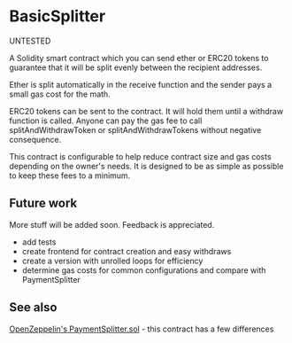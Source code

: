 # BasicSplitter

UNTESTED

A Solidity smart contract which you can send ether or ERC20 tokens to guarantee
that it will be split evenly between the recipient addresses.

Ether is split automatically in the receive function and the sender pays a
small gas cost for the math.

ERC20 tokens can be sent to the contract. It will hold them until a withdraw
function is called. Anyone can pay the gas fee to call splitAndWithdrawToken or
splitAndWithdrawTokens without negative consequence.

This contract is configurable to help reduce contract size and gas costs
depending on the owner's needs. It is designed to be as simple as possible
to keep these fees to a minimum.

## Future work

More stuff will be added soon. Feedback is appreciated.

- add tests
- create frontend for contract creation and easy withdraws
- create a version with unrolled loops for efficiency
- determine gas costs for common configurations and compare with PaymentSplitter

## See also

[OpenZeppelin's PaymentSplitter.sol](https://github.com/OpenZeppelin/openzeppelin-contracts/blob/master/contracts/finance/PaymentSplitter.sol) - this contract has a few differences
